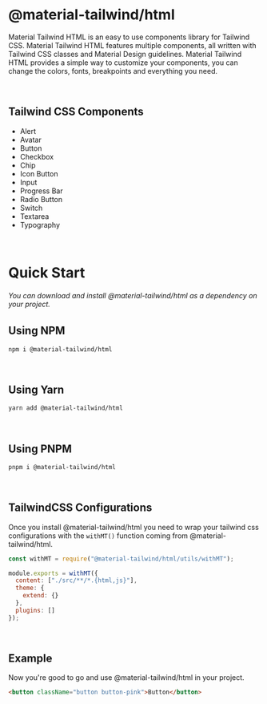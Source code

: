 # @material-tailwind/html

Material Tailwind HTML is an easy to use components library for Tailwind CSS. Material Tailwind HTML features multiple components, all written with Tailwind CSS classes and Material Design guidelines. Material Tailwind HTML provides a simple way to customize your components, you can change the colors, fonts, breakpoints and everything you need.

<br />

## Tailwind CSS Components

- Alert
- Avatar
- Button
- Checkbox
- Chip
- Icon Button
- Input
- Progress Bar
- Radio Button
- Switch
- Textarea
- Typography

<br />

# Quick Start

###### You can download and install @material-tailwind/html as a dependency on your project.

## Using NPM

```bash
npm i @material-tailwind/html
```

<br />

## Using Yarn

```bash
yarn add @material-tailwind/html
```

<br />

## Using PNPM

```bash
pnpm i @material-tailwind/html
```

<br />

## TailwindCSS Configurations

Once you install @material-tailwind/html you need to wrap your tailwind css configurations with the `withMT()` function coming from @material-tailwind/html.

```js
const withMT = require("@material-tailwind/html/utils/withMT");

module.exports = withMT({
  content: ["./src/**/*.{html,js}"],
  theme: {
    extend: {}
  },
  plugins: []
});
```

<br />

## Example

Now you're good to go and use @material-tailwind/html in your project.

```html
<button className="button button-pink">Button</button>
```
